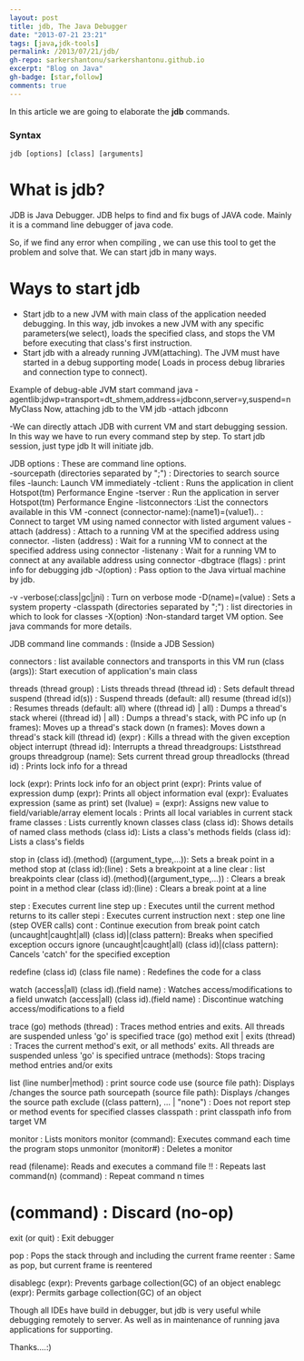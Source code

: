 ```yaml
---
layout: post
title: jdb, The Java Debugger
date: "2013-07-21 23:21"
tags: [java,jdk-tools]
permalink: /2013/07/21/jdb/
gh-repo: sarkershantonu/sarkershantonu.github.io
excerpt: "Blog on Java"
gh-badge: [star,follow]
comments: true
---
```

In this article we are going to elaborate the **jdb** commands.

### Syntax

    jdb [options] [class] [arguments]

# What is jdb?
JDB is Java Debugger. JDB helps to find and fix bugs of JAVA code. Mainly it is a command line debugger of java code. 

So, if we find any error when compiling , we can use this tool to get the problem and solve that. We can start jdb in many ways.

# Ways to start jdb
- Start jdb to a new JVM with main class of the application needed debugging. In this way, jdb invokes a new JVM with any specific parameters(we select), loads the specified class, and stops the VM before executing that class's first instruction. 
- Start jdb with a already running JVM(attaching). The JVM must have started in a debug supporting mode( Loads in process debug libraries and connection type to connect). 

Example of debug-able JVM start command
java -agentlib:jdwp=transport=dt_shmem,address=jdbconn,server=y,suspend=n MyClass
Now, attaching jdb to the VM 
jdb -attach jdbconn 

-We can directly attach JDB with current VM and start debugging session. In this way we have to run every command step by step. To start jdb session, just type
jdb 
It will initiate jdb.

JDB options : These are command line options.  
-sourcepath (directories separated by ";") : Directories to search source files
-launch: Launch VM immediately
-tclient : Runs the application in client Hotspot(tm) Performance Engine 
-tserver : Run the application in server Hotspot(tm) Performance Engine
-listconnectors :List the connectors available in this VM
-connect (connector-name):(name1)=(value1).. : Connect to target VM using named connector with listed argument values
-attach (address) : Attach to a running VM at the specified address using connector.
-listen (address) : Wait for a running VM to connect at the specified address using connector
-listenany : Wait for a running VM to connect at any available address using connector
-dbgtrace (flags) : print info for debugging jdb
-J(option) : Pass option to the Java virtual machine by jdb. 

-v -verbose(:class|gc|jni) : Turn on verbose mode
-D(name)=(value) : Sets a system property
-classpath (directories separated by ";") : list directories in which to look for classes
-X(option) :Non-standard target VM option. See java commands for more details. 

JDB command line commands : (Inside a JDB Session) 

connectors : list available connectors and transports in this VM
run (class (args)): Start execution of application's main class

threads (thread group) : Lists threads
thread (thread id) : Sets default thread
suspend (thread id(s)) : Suspend threads (default: all)
resume (thread id(s)) : Resumes threads (default: all)
where ((thread id) | all) : Dumps a thread's stack
wherei ((thread id) | all) : Dumps a thread's stack, with PC info
up (n frames): Moves up a thread's stack
down (n frames): Moves down a thread's stack
kill (thread id) (expr) : Kills a thread with the given exception object
interrupt (thread id): Interrupts a thread
threadgroups: Liststhread groups
threadgroup (name): Sets current thread group
threadlocks (thread id)   : Prints lock info for a thread

lock (expr): Prints lock info for an object 
print (expr): Prints value of expression
dump (expr): Prints all object information
eval (expr): Evaluates expression (same as print)
set (lvalue) = (expr): Assigns new value to field/variable/array element
locals : Prints all local variables in current stack frame
classes : Lists currently known classes
class (class id): Shows details of named class
methods (class id): Lists a class's methods
fields (class id): Lists a class's fields

stop in (class id).(method) ((argument_type,...)): Sets a break point in a method
stop at (class id):(line) : Sets a breakpoint at a line
clear : list breakpoints
clear (class id).(method)((argument_type,...)) : Clears a break point in a method
clear (class id):(line) : Clears a break point at a line

step : Executes current line
step up : Executes until the current method returns to its caller
stepi : Executes current instruction
next : step one line (step OVER calls)
cont : Continue execution from break point
catch (uncaught|caught|all) (class id)|(class pattern): Breaks when specified exception occurs
ignore (uncaught|caught|all) (class id)|(class pattern): Cancels 'catch' for the specified exception

redefine (class id) (class file name) : Redefines the code for a class

watch (access|all) (class id).(field name) : Watches access/modifications to a field
unwatch (access|all) (class id).(field name) : Discontinue watching access/modifications to a field

trace (go) methods (thread) : Traces method entries and exits. All threads are suspended unless 'go' is specified
trace (go) method exit | exits (thread) : Traces the current method's exit, or all methods' exits. All threads are suspended unless 'go' is specified
untrace (methods): Stops tracing method entries and/or exits

list (line number|method) : print source code
use (source file path): Displays /changes the source path
sourcepath (source file path): Displays /changes the source path
exclude ((class pattern), ... | "none") : Does not report step or method events for specified classes
classpath : print classpath info from target VM

monitor : Lists monitors
monitor (command): Executes command each time the program stops
unmonitor (monitor#) : Deletes a monitor

read (filename): Reads and executes a command file
!! : Repeats last command(n) (command) : Repeat command n times
# (command) : Discard (no-op)
exit (or quit) : Exit debugger

pop : Pops the stack through and including the current frame
reenter  : Same as pop, but current frame is reentered

disablegc (expr): Prevents garbage collection(GC) of an object
enablegc (expr): Permits garbage collection(GC) of an object

Though all IDEs have build in debugger, but jdb is very useful while debugging remotely to server. As well as in maintenance of running java applications for supporting.

Thanks....:) 

